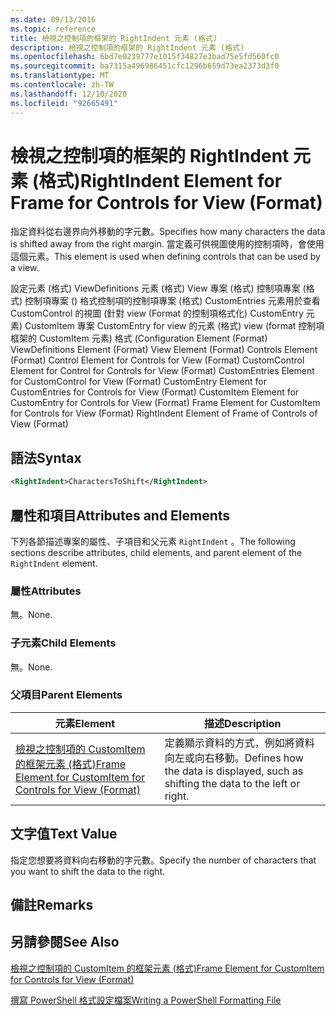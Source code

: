 ```yaml
---
ms.date: 09/13/2016
ms.topic: reference
title: 檢視之控制項的框架的 RightIndent 元素 (格式)
description: 檢視之控制項的框架的 RightIndent 元素 (格式)
ms.openlocfilehash: 6bd7e0239777e1015f34827e3bad75e5fd560fc0
ms.sourcegitcommit: ba7315a496986451cfc1296b659d73ea2373d3f0
ms.translationtype: MT
ms.contentlocale: zh-TW
ms.lasthandoff: 12/10/2020
ms.locfileid: "92665491"
---
```

# <a name="rightindent-element-for-frame-for-controls-for-view-format"></a><span data-ttu-id="671e9-103">檢視之控制項的框架的 RightIndent 元素 (格式)</span><span class="sxs-lookup"><span data-stu-id="671e9-103">RightIndent Element for Frame for Controls for View (Format)</span></span>

<span data-ttu-id="671e9-104">指定資料從右邊界向外移動的字元數。</span><span class="sxs-lookup"><span data-stu-id="671e9-104">Specifies how many characters the data is shifted away from the right margin.</span></span> <span data-ttu-id="671e9-105">當定義可供視圖使用的控制項時，會使用這個元素。</span><span class="sxs-lookup"><span data-stu-id="671e9-105">This element is used when defining controls that can be used by a view.</span></span>

<span data-ttu-id="671e9-106">設定元素 (格式) ViewDefinitions 元素 (格式) View 專案 (格式) 控制項專案 (格式) 控制項專案 () 格式控制項的控制項專案 (格式) CustomEntries 元素用於查看 CustomControl 的視圖 (針對 view (Format 的控制項格式化) CustomEntry 元素) CustomItem 專案 CustomEntry for view 的元素 (格式) view (format 控制項框架的 CustomItem 元素) 格式 (</span><span class="sxs-lookup"><span data-stu-id="671e9-106">Configuration Element (Format) ViewDefinitions Element (Format) View Element (Format) Controls Element (Format) Control Element for Controls for View (Format) CustomControl Element for Control for Controls for View (Format) CustomEntries Element for CustomControl for View (Format) CustomEntry Element for CustomEntries for Controls for View (Format) CustomItem Element for CustomEntry for Controls for View (Format) Frame Element for CustomItem for Controls for View (Format) RightIndent Element of Frame of Controls of View (Format)</span></span>

## <a name="syntax"></a><span data-ttu-id="671e9-107">語法</span><span class="sxs-lookup"><span data-stu-id="671e9-107">Syntax</span></span>

```xml
<RightIndent>CharactersToShift</RightIndent>
```

## <a name="attributes-and-elements"></a><span data-ttu-id="671e9-108">屬性和項目</span><span class="sxs-lookup"><span data-stu-id="671e9-108">Attributes and Elements</span></span>

<span data-ttu-id="671e9-109">下列各節描述專案的屬性、子項目和父元素 `RightIndent` 。</span><span class="sxs-lookup"><span data-stu-id="671e9-109">The following sections describe attributes, child elements, and parent element of the `RightIndent` element.</span></span>

### <a name="attributes"></a><span data-ttu-id="671e9-110">屬性</span><span class="sxs-lookup"><span data-stu-id="671e9-110">Attributes</span></span>

<span data-ttu-id="671e9-111">無。</span><span class="sxs-lookup"><span data-stu-id="671e9-111">None.</span></span>

### <a name="child-elements"></a><span data-ttu-id="671e9-112">子元素</span><span class="sxs-lookup"><span data-stu-id="671e9-112">Child Elements</span></span>

<span data-ttu-id="671e9-113">無。</span><span class="sxs-lookup"><span data-stu-id="671e9-113">None.</span></span>

### <a name="parent-elements"></a><span data-ttu-id="671e9-114">父項目</span><span class="sxs-lookup"><span data-stu-id="671e9-114">Parent Elements</span></span>

|<span data-ttu-id="671e9-115">元素</span><span class="sxs-lookup"><span data-stu-id="671e9-115">Element</span></span>|<span data-ttu-id="671e9-116">描述</span><span class="sxs-lookup"><span data-stu-id="671e9-116">Description</span></span>|
|-------------|-----------------|
|[<span data-ttu-id="671e9-117">檢視之控制項的 CustomItem 的框架元素 (格式)</span><span class="sxs-lookup"><span data-stu-id="671e9-117">Frame Element for CustomItem for Controls for View (Format)</span></span>](./frame-element-for-customitem-for-controls-for-view-format.md)|<span data-ttu-id="671e9-118">定義顯示資料的方式，例如將資料向左或向右移動。</span><span class="sxs-lookup"><span data-stu-id="671e9-118">Defines how the data is displayed, such as shifting the data to the left or right.</span></span>|

## <a name="text-value"></a><span data-ttu-id="671e9-119">文字值</span><span class="sxs-lookup"><span data-stu-id="671e9-119">Text Value</span></span>

<span data-ttu-id="671e9-120">指定您想要將資料向右移動的字元數。</span><span class="sxs-lookup"><span data-stu-id="671e9-120">Specify the number of characters that you want to shift the data to the right.</span></span>

## <a name="remarks"></a><span data-ttu-id="671e9-121">備註</span><span class="sxs-lookup"><span data-stu-id="671e9-121">Remarks</span></span>

## <a name="see-also"></a><span data-ttu-id="671e9-122">另請參閱</span><span class="sxs-lookup"><span data-stu-id="671e9-122">See Also</span></span>

[<span data-ttu-id="671e9-123">檢視之控制項的 CustomItem 的框架元素 (格式)</span><span class="sxs-lookup"><span data-stu-id="671e9-123">Frame Element for CustomItem for Controls for View (Format)</span></span>](./frame-element-for-customitem-for-controls-for-view-format.md)

[<span data-ttu-id="671e9-124">撰寫 PowerShell 格式設定檔案</span><span class="sxs-lookup"><span data-stu-id="671e9-124">Writing a PowerShell Formatting File</span></span>](./writing-a-powershell-formatting-file.md)
